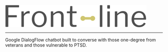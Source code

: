 ![Frontline logo](readme-img/logo.png)

___

Google DialogFlow chatbot built to converse with those one-degree from veterans and those vulnerable to PTSD.